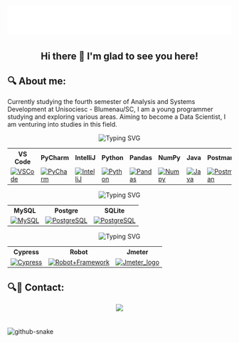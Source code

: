<h1 align="center">
  <img src="https://raw.githubusercontent.com/Anderson-Andy-Correa/Anderson-Andy-Correa/main/name.svg" alt="Title name" />
</h1>

<h2 align="center"> Hi there 👋 I'm glad to see you here! </h2> 

## 🔍 About me:
Currently studying the fourth semester of Analysis and Systems Development at Unisociesc - Blumenau/SC, I am a young programmer studying and exploring various areas. Aiming to become a Data Scientist, I am venturing into studies in this field.

<div align="center" style="text-align: center;">
  <img src="https://readme-typing-svg.herokuapp.com?font=Fira+Code&size=30&duration=3000&pause=1000&color=1C8D5B&center=true&vCenter=true&width=500&height=100&lines=Tools+and+languages" alt="Typing SVG")/>
</div>

<div align="center">
  <table>
    <tr>
      <th>VS Code</th>
      <th>PyCharm</th>
      <th>IntelliJ</th>
      <th>Python</th>
      <th>Pandas</th>
      <th>NumPy</th>
      <th>Java</th>
      <th>Postman</th>
      <th>Insomnia</th>
    </tr>
    <tr>
      <td><a href="https://github.com/Anderson-Andy-Correa?tab=repositories&q=&type=&language=jupyter+notebook&sort=" target="_blank"><img src="https://skillicons.dev/icons?i=vscode" alt="VSCode" width="65" height="65" /></a></td>
      <td><a href="https://www.jetbrains.com/pycharm/" target="_blank"><img src="https://skillicons.dev/icons?i=pycharm" alt="PyCharm" width="65" height="65" /></a></td>
      <td><a href="https://www.jetbrains.com/idea/" target="_blank"><img src="https://skillicons.dev/icons?i=idea" alt="IntelliJ" width="65" height="65" /></a></td>
      <td><a href="https://github.com/Anderson-Andy-Correa?tab=repositories&q=&type=&language=python&sort=" target="_blank"><img src="https://techstack-generator.vercel.app/python-icon.svg" alt="Python" width="65" height="65" /></a></td>
      <td><a href="https://github.com/Anderson-Andy-Correa/8-Python-Impressionador-Hashtag/tree/main/22-Pandas_e_Integracao_com_Excel" target="_blank"><img src="https://img.icons8.com/?size=65&id=xSkewUSqtErH&format=png&color=000000" alt="Pandas" width="65" height="65" /></a></td>
      <td><a href="https://github.com/Anderson-Andy-Correa/8-Python-Impressionador-Hashtag/tree/main/21-Numpy" target="_blank"><img src="https://logosandtypes.com/wp-content/uploads/2024/02/numpy.svg" alt="Numpy" width="65" height="65" /></a></td>
      <td><a href="https://github.com/Anderson-Andy-Correa?tab=repositories&q=&type=&language=java&sort=" target="_blank"><img src="https://techstack-generator.vercel.app/java-icon.svg" alt="Java" width="65" height="65" /></a></td>
      <td><a href="https://github.com/Anderson-Andy-Correa/Delphi_Dev2Blu_2022/tree/main" target="_blank"><img src="https://skillicons.dev/icons?i=postman" alt="Postman" width="65" height="65" /></a></td>
      <td><a href="https://github.com/Anderson-Andy-Correa/Delphi_Dev2Blu_2022/tree/main" target="_blank"><img src="https://icon.icepanel.io/Technology/svg/Insomnia.svg" alt="Insomnia" width="65" height="65" /></a></td>
    </tr>
  </table>
</div>

<div align="center" style="text-align: center;">
  <img src="https://readme-typing-svg.herokuapp.com?font=Fira+Code&size=30&duration=3000&pause=1000&color=4a7da4&center=true&vCenter=true&width=500&height=100&lines=DataBase" alt="Typing SVG")/>
</div>

<div align="center">
  <table>
    <tr>
      <th>MySQL</th>
      <th>Postgre</th>
      <th>SQLite</th>
    </tr>
    <tr>
      <td><a href="https://github.com/Anderson-Andy-Correa/Gestao-e-qualidade-de-software/tree/main/03-Banco_de_Dados" target="_blank"><img src="https://techstack-generator.vercel.app/mysql-icon.svg" alt="MySQL" width="65" height="65" /></a></td>
      <td><a href="https://github.com/Anderson-Andy-Correa/Gestao-e-qualidade-de-software/tree/main/03-Banco_de_Dados" target="_blank"><img src="https://skillicons.dev/icons?i=postgres" alt="PostgreSQL" width="65" height="65" /></a></td>
      <td><a href="https://github.com/Anderson-Andy-Correa/8-Python-Impressionador-Hashtag/tree/main/28-Integracao_Python-SQL" target="_blank"><img src="https://skillicons.dev/icons?i=sqlite" alt="PostgreSQL" width="65" height="65" /></a></td>
    </tr>
  </table>
</div>

<div align="center" style="text-align: center;">
  <img src="https://readme-typing-svg.herokuapp.com?font=Fira+Code&size=30&duration=3000&pause=1000&color=ff6163&center=true&vCenter=true&width=500&height=100&lines=Testing" alt="Typing SVG")/>
</div>

<div align="center">
  <table>
    <tr>
      <th>Cypress</th>
      <th>Robot</th>
      <th>Jmeter</th>
    </tr>
    <tr>
      <td><a href="https://github.com/Anderson-Andy-Correa/Gestao-e-qualidade-de-software/tree/main/01-Configuracoes_e_Cypress" target="_blank"><img src="https://user-images.githubusercontent.com/2801156/153322291-8b186487-5127-48f7-aa6d-b0ef350f8575.png" alt="Cypress" width="65" height="65" /></a></td>
      <td><a href="https://github.com/Anderson-Andy-Correa/Gestao-e-qualidade-de-software/tree/main/02-Robot_Framework" target="_blank"><img src="https://cdn.worldvectorlogo.com/logos/robot-framework.svg" alt="Robot+Framework" width="65" height="65" /></a></td>
      <td><a href="https://github.com/Anderson-Andy-Correa/StressLab/tree/main" target="_blank"><img src="https://jmeter.apache.org/images/logo.svg" alt="Jmeter_logo" height="50"/></a></td>
    </tr>
  </table>
</div>

## 🔍📱 Contact:
<div align="center"> 
  <a href="https://www.linkedin.com/in/anderson-andy-correa/" target="_blank"><img src="https://img.shields.io/badge/-LinkedIn-%230077B5?style=for-the-badge&logo=linkedin&logoColor=white" target="_blank"></a> 
</div>
<br></br>

<picture>
  <source media="(prefers-color-scheme: dark)" srcset="https://github.com/Anderson-Andy-Correa/Anderson-Andy-Correa/blob/output/github-contribution-grid-snake-dark.svg" />
  <source media="(prefers-color-scheme: light)" srcset="https://github.com/Anderson-Andy-Correa/Anderson-Andy-Correa/blob/output/github-contribution-grid-snake.svg" />
  <img alt="github-snake" src="github-snake.svg" />
</picture>
